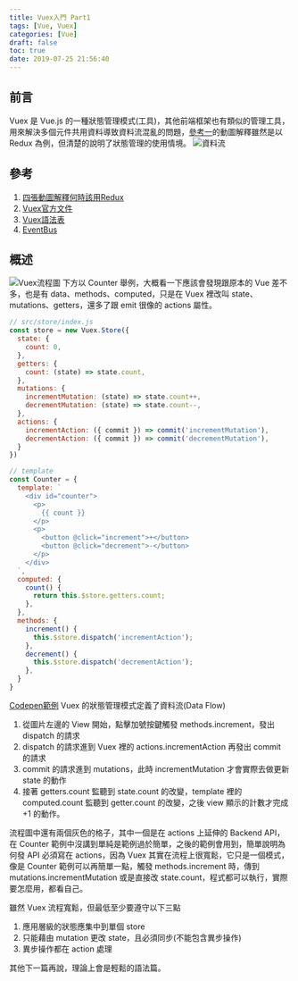 ```yaml
---
title: Vuex入門 Part1
tags: [Vue, Vuex]
categories: [Vue]
draft: false
toc: true
date: 2019-07-25 21:56:40
---
```


## 前言
Vuex 是 Vue.js 的一種狀態管理模式(工具)，其他前端框架也有類似的管理工具，用來解決多個元件共用資料導致資料流混亂的問題，[參考一](#參考)的動圖解釋雖然是以 Redux 為例，但清楚的說明了狀態管理的使用情境。
![資料流](/images/JS/Vue/dataFlow.png "資料流")

## 參考
1. [四張動圖解釋何時該用Redux](https://segmentfault.com/a/1190000012142449)
2. [Vuex官方文件](https://vuex.vuejs.org/zh/)
3. [Vuex語法表](https://vuejs-tips.github.io/vuex-cheatsheet/)
4. [EventBus](https://cn.vuejs.org/v2/guide/state-management.html)

## 概述
![Vuex流程圖](/images/JS/Vue/vuexFlow.png "Vuex流程圖")
下方以 Counter 舉例，大概看一下應該會發現跟原本的 Vue 差不多，也是有 data、methods、computed，只是在 Vuex 裡改叫 state、mutations、getters，還多了跟 emit 很像的 actions 屬性。
```js
// src/store/index.js
const store = new Vuex.Store({
  state: {
    count: 0,
  },
  getters: {
    count: (state) => state.count,
  },
  mutations: {
  	incrementMutation: (state) => state.count++,
    decrementMutation: (state) => state.count--,
  },
  actions: {
    incrementAction: ({ commit }) => commit('incrementMutation'),
    decrementAction: ({ commit }) => commit('decrementMutation'),
  }
})

// template
const Counter = {
  template: `
    <div id="counter">
      <p>
        {{ count }}
      </p>
      <p>
        <button @click="increment">+</button>
        <button @click="decrement">-</button>
      </p>
    </div>
  `,
  computed: {
    count() {
      return this.$store.getters.count;
    },
  },
  methods: {
    increment() {
      this.$store.dispatch('incrementAction');
    },
    decrement() {
      this.$store.dispatch('decrementAction');
    },
  }
}
```
[Codepen範例](https://codepen.io/anon/pen/LwNzYz?editors=1010)
Vuex 的狀態管理模式定義了資料流(Data Flow)
1. 從圖片左邊的 View 開始，點擊加號按鍵觸發 methods.increment，發出 dispatch 的請求
2. dispatch 的請求進到 Vuex 裡的 actions.incrementAction 再發出 commit 的請求
3. commit 的請求進到 mutations，此時 incrementMutation 才會實際去做更新 state 的動作
4. 接著 getters.count 監聽到 state.count 的改變，template 裡的 computed.count 監聽到 getter.count 的改變，之後 view 顯示的計數才完成 +1 的動作。

流程圖中還有兩個灰色的格子，其中一個是在 actions 上延伸的 Backend API，在 Counter 範例中沒講到單純是範例過於簡單，之後的範例會用到，簡單說明為何發 API 必須寫在 actions，因為 Vuex 其實在流程上很寬鬆，它只是一個模式，像是 Counter 範例可以再簡單一點，觸發 methods.increment 時，傳到 mutations.incrementMutation 或是直接改 state.count，程式都可以執行，實際要怎麼用，都看自己。

雖然 Vuex 流程寬鬆，但最低至少要遵守以下三點
1. 應用層級的狀態應集中到單個 store
2. 只能藉由 mutation 更改 state，且必須同步(不能包含異步操作)
3. 異步操作都在 action 處理

其他下一篇再說，理論上會是輕鬆的語法篇。